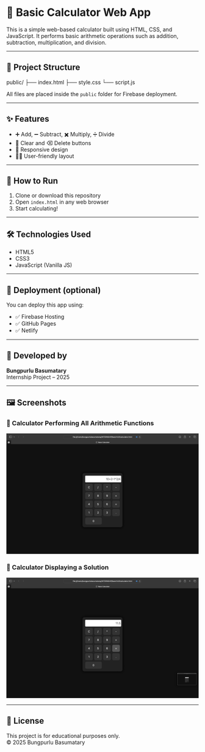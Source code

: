 # 🔢 Basic Calculator Web App

This is a simple web-based calculator built using HTML, CSS, and JavaScript. It performs basic arithmetic operations such as addition, subtraction, multiplication, and division.

---

## 📁 Project Structure
public/
├── index.html
├── style.css
└── script.js


All files are placed inside the `public` folder for Firebase deployment.

---

## ✨ Features

- ➕ Add, ➖ Subtract, ✖️ Multiply, ➗ Divide  
- 🔄 Clear and ⌫ Delete buttons  
- 📱 Responsive design  
- 🧑‍💻 User-friendly layout

---

## 🚀 How to Run

1. Clone or download this repository  
2. Open `index.html` in any web browser  
3. Start calculating!

---

## 🛠️ Technologies Used

- HTML5  
- CSS3  
- JavaScript (Vanilla JS)

---

## 📂 Deployment (optional)

You can deploy this app using:

- ✅ Firebase Hosting  
- ✅ GitHub Pages  
- ✅ Netlify

---

## 👤 Developed by

**Bungpurlu Basumatary**  
Internship Project – 2025

---

## 🖼️ Screenshots

### 🔢 Calculator Performing All Arithmetic Functions  
![Calculator Functions](screenshots/calulator%20performing%20all%20arthmetic%20functions.png)

### 🧮 Calculator Displaying a Solution  
![Calculator Solution](screenshots/calculator%20solution.png)

---

## 📄 License

This project is for educational purposes only.  
© 2025 Bungpurlu Basumatary


